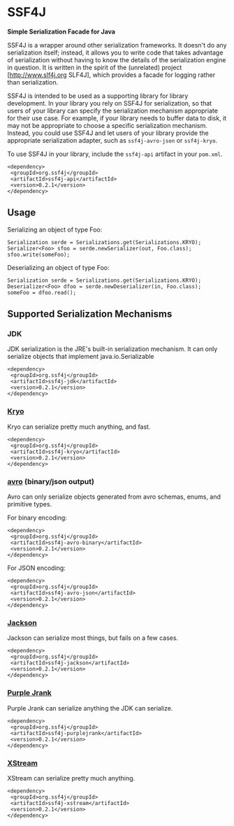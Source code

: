 # SSF4J

**Simple Serialization Facade for Java**

SSF4J is a wrapper around other serialization frameworks.  It doesn't do any serialization itself; instead, it allows you to write code that takes advantage of serialization without having to know the details of the serialization engine in question.  It is written in the spirit of the (unrelated) project [http://www.slf4j.org SLF4J], which provides a facade for logging rather than serialization.

SSF4J is intended to be used as a supporting library for library development.  In your library you rely on SSF4J for serialization, so that users of your library can specify the serialization mechanism appropriate for their use case.  For example, if your library needs to buffer data to disk, it may not be appropriate to choose a specific serialization mechanism.  Instead, you could use SSF4J and let users of your library provide the appropriate serialization adapter, such as `ssf4j-avro-json` or `ssf4j-kryo`.

To use SSF4J in your library, include the `ssf4j-api` artifact in your `pom.xml`.

    <dependency>
     <groupId>org.ssf4j</groupId>
     <artifactId>ssf4j-api</artifactId>
     <version>0.2.1</version>
    </dependency>

## Usage

Serializing an object of type Foo:

    Serialization serde = Serializations.get(Serializations.KRYO);
    Serializer<Foo> sfoo = serde.newSerializer(out, Foo.class);
    sfoo.write(someFoo);

Deserializing an object of type Foo:

    Serialization serde = Serializations.get(Serializations.KRYO);
    Deserializer<Foo> dfoo = serde.newDeserializer(in, Foo.class);
    someFoo = dfoo.read();


## Supported Serialization Mechanisms

### JDK

JDK serialization is the JRE's built-in serialization mechanism.  It can only serialize objects that implement java.io.Serializable

    <dependency>
     <groupId>org.ssf4j</groupId>
     <artifactId>ssf4j-jdk</artifactId>
     <version>0.2.1</version>
    </dependency>

### [Kryo](https://github.com/EsotericSoftware/kryo)

Kryo can serialize pretty much anything, and fast.

    <dependency>
     <groupId>org.ssf4j</groupId>
     <artifactId>ssf4j-kryo</artifactId>
     <version>0.2.1</version>
    </dependency>

### [avro](http://avro.apache.org) (binary/json output)

Avro can only serialize objects generated from avro schemas, enums, and primitive types.

For binary encoding:

    <dependency>
     <groupId>org.ssf4j</groupId>
     <artifactId>ssf4j-avro-binary</artifactId>
     <version>0.2.1</version>
    </dependency>

For JSON encoding:

    <dependency>
     <groupId>org.ssf4j</groupId>
     <artifactId>ssf4j-avro-json</artifactId>
     <version>0.2.1</version>
    </dependency>

### [Jackson](http://wiki.fasterxml.com/JacksonHome)

Jackson can serialize most things, but fails on a few cases.

    <dependency>
     <groupId>org.ssf4j</groupId>
     <artifactId>ssf4j-jackson</artifactId>
     <version>0.2.1</version>
    </dependency>

### [Purple Jrank](http://www.purplejrank.org)

Purple Jrank can serialize anything the JDK can serialize.

    <dependency>
     <groupId>org.ssf4j</groupId>
     <artifactId>ssf4j-purplejrank</artifactId>
     <version>0.2.1</version>
    </dependency>

### [XStream](http://xstream.codehaus.org)

XStream can serialize pretty much anything.

    <dependency>
     <groupId>org.ssf4j</groupId>
     <artifactId>ssf4j-xstream</artifactId>
     <version>0.2.1</version>
    </dependency>
